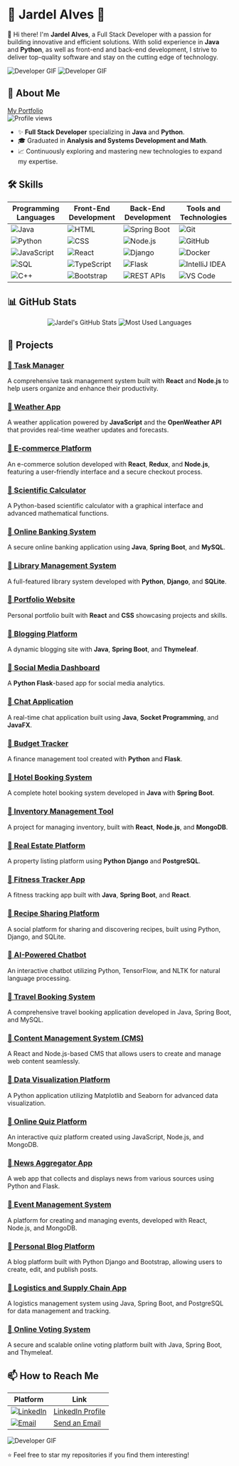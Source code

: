 # 🗽 Jardel Alves 🗽

👋 Hi there! I'm **Jardel Alves**, a Full Stack Developer with a passion for building innovative and efficient solutions. With solid experience in **Java** and **Python**, as well as front-end and back-end development, I strive to deliver top-quality software and stay on the cutting edge of technology.

![Developer GIF](https://i.giphy.com/media/v1.Y2lkPTc5MGI3NjExeDZzZWVtZnVpeG0zZmtremR1M29pbWQxY2pyZ2FvZjZzeTAydDJodiZlcD12MV9pbnRlcm5hbF9naWZfYnlfaWQmY3Q9Zw/hGjr3wcwjGG99V6vIY/giphy.gif) ![Developer GIF](https://i.giphy.com/media/v1.Y2lkPTc5MGI3NjExM3JrZzdmNHpoMTR2b2VrMHdoOGt5N3Y0OHZiOGhrbWl3eTVvOHQwbyZlcD12MV9pbnRlcm5hbF9naWZfYnlfaWQmY3Q9Zw/dBlZwFc1QjzXseX7aT/giphy.gif)


## 🚀 About Me
[My Portfolio](https://jardelva96.github.io/)  
![Profile views](https://komarev.com/ghpvc/?username=jardelva96&color=blue)

- ✨ **Full Stack Developer** specializing in **Java** and **Python**.
- 🎓 Graduated in **Analysis and Systems Development and Math**.
- 📈 Continuously exploring and mastering new technologies to expand my expertise.

## 🛠️ Skills

| Programming Languages | Front-End Development | Back-End Development | Tools and Technologies |
| --------------------- | --------------------- | -------------------- | ---------------------- |
| ![Java](https://img.shields.io/badge/Java-ED8B00?style=for-the-badge&logo=java&logoColor=white) | ![HTML](https://img.shields.io/badge/HTML5-E34F26?style=for-the-badge&logo=html5&logoColor=white) | ![Spring Boot](https://img.shields.io/badge/Spring_Boot-6DB33F?style=for-the-badge&logo=springboot&logoColor=white) | ![Git](https://img.shields.io/badge/Git-F05032?style=for-the-badge&logo=git&logoColor=white) |
| ![Python](https://img.shields.io/badge/Python-3776AB?style=for-the-badge&logo=python&logoColor=white) | ![CSS](https://img.shields.io/badge/CSS3-1572B6?style=for-the-badge&logo=css3&logoColor=white) | ![Node.js](https://img.shields.io/badge/Node.js-339933?style=for-the-badge&logo=nodedotjs&logoColor=white) | ![GitHub](https://img.shields.io/badge/GitHub-181717?style=for-the-badge&logo=github&logoColor=white) |
| ![JavaScript](https://img.shields.io/badge/JavaScript-F7DF1E?style=for-the-badge&logo=javascript&logoColor=black) | ![React](https://img.shields.io/badge/React-20232A?style=for-the-badge&logo=react&logoColor=61DAFB) | ![Django](https://img.shields.io/badge/Django-092E20?style=for-the-badge&logo=django&logoColor=white) | ![Docker](https://img.shields.io/badge/Docker-2496ED?style=for-the-badge&logo=docker&logoColor=white) |
| ![SQL](https://img.shields.io/badge/SQL-336791?style=for-the-badge&logo=postgresql&logoColor=white) | ![TypeScript](https://img.shields.io/badge/TypeScript-007ACC?style=for-the-badge&logo=typescript&logoColor=white) | ![Flask](https://img.shields.io/badge/Flask-000000?style=for-the-badge&logo=flask&logoColor=white) | ![IntelliJ IDEA](https://img.shields.io/badge/IntelliJ_IDEA-000000?style=for-the-badge&logo=intellij-idea&logoColor=white) |
| ![C++](https://img.shields.io/badge/C%2B%2B-00599C?style=for-the-badge&logo=c%2B%2B&logoColor=white) | ![Bootstrap](https://img.shields.io/badge/Bootstrap-563D7C?style=for-the-badge&logo=bootstrap&logoColor=white) | ![REST APIs](https://img.shields.io/badge/REST-25D366?style=for-the-badge&logo=rest&logoColor=white) | ![VS Code](https://img.shields.io/badge/VS_Code-007ACC?style=for-the-badge&logo=visual-studio-code&logoColor=white) |

## 📊 GitHub Stats

<div align="center">
  <img src="https://github-readme-stats.vercel.app/api?username=jardelva96&show_icons=true&theme=radical" alt="Jardel's GitHub Stats" />
  <img src="https://github-readme-stats.vercel.app/api/top-langs/?username=jardelva96&layout=compact&theme=radical" alt="Most Used Languages" />
</div>

## 🌱 Projects

### [🔹 Task Manager](https://github.com/jardelva96/task-manager)
A comprehensive task management system built with **React** and **Node.js** to help users organize and enhance their productivity.

### [🔹 Weather App](https://github.com/jardelva96/weather-app)
A weather application powered by **JavaScript** and the **OpenWeather API** that provides real-time weather updates and forecasts.

### [🔹 E-commerce Platform](https://github.com/jardelva96/e-commerce-website)
An e-commerce solution developed with **React**, **Redux**, and **Node.js**, featuring a user-friendly interface and a secure checkout process.

### [🔹 Scientific Calculator](https://github.com/jardelva96/scientific-calculator)
A Python-based scientific calculator with a graphical interface and advanced mathematical functions.

### [🔹 Online Banking System](https://github.com/jardelva96/online-banking-system)
A secure online banking application using **Java**, **Spring Boot**, and **MySQL**.

### [🔹 Library Management System](https://github.com/jardelva96/library-management-system)
A full-featured library system developed with **Python**, **Django**, and **SQLite**.

### [🔹 Portfolio Website](https://github.com/jardelva96/portfolio-website)
Personal portfolio built with **React** and **CSS** showcasing projects and skills.

### [🔹 Blogging Platform](https://github.com/jardelva96/blogging-platform)
A dynamic blogging site with **Java**, **Spring Boot**, and **Thymeleaf**.

### [🔹 Social Media Dashboard](https://github.com/jardelva96/social-media-dashboard)
A **Python Flask**-based app for social media analytics.

### [🔹 Chat Application](https://github.com/jardelva96/chat-application)
A real-time chat application built using **Java**, **Socket Programming**, and **JavaFX**.

### [🔹 Budget Tracker](https://github.com/jardelva96/budget-tracker)
A finance management tool created with **Python** and **Flask**.

### [🔹 Hotel Booking System](https://github.com/jardelva96/hotel-booking-system)
A complete hotel booking system developed in **Java** with **Spring Boot**.

### [🔹 Inventory Management Tool](https://github.com/jardelva96/inventory-management-tool)
A project for managing inventory, built with **React**, **Node.js**, and **MongoDB**.

### [🔹 Real Estate Platform](https://github.com/jardelva96/real-estate-platform)
A property listing platform using **Python Django** and **PostgreSQL**.

### [🔹 Fitness Tracker App](https://github.com/jardelva96/fitness-tracker)
A fitness tracking app built with **Java**, **Spring Boot**, and **React**.

### [🔹 Recipe Sharing Platform](https://github.com/jardelva96/fitness-tracker)
A social platform for sharing and discovering recipes, built using Python, Django, and SQLite.

### [🔹 AI-Powered Chatbot](https://github.com/jardelva96/fitness-tracker)
An interactive chatbot utilizing Python, TensorFlow, and NLTK for natural language processing.

### [🔹 Travel Booking System](https://github.com/jardelva96/fitness-tracker)
A comprehensive travel booking application developed in Java, Spring Boot, and MySQL.

### [🔹 Content Management System (CMS)](https://github.com/jardelva96/fitness-tracker)
A React and Node.js-based CMS that allows users to create and manage web content seamlessly.

### [🔹 Data Visualization Platform](https://github.com/jardelva96/fitness-tracker)
A Python application utilizing Matplotlib and Seaborn for advanced data visualization.

### [🔹 Online Quiz Platform](https://github.com/jardelva96/fitness-tracker)
An interactive quiz platform created using JavaScript, Node.js, and MongoDB.

### [🔹 News Aggregator App](https://github.com/jardelva96/fitness-tracker)
A web app that collects and displays news from various sources using Python and Flask.

### [🔹 Event Management System](https://github.com/jardelva96/fitness-tracker)
A platform for creating and managing events, developed with React, Node.js, and MongoDB.

### [🔹 Personal Blog Platform](https://github.com/jardelva96/fitness-tracker)
A blog platform built with Python Django and Bootstrap, allowing users to create, edit, and publish posts.

### [🔹 Logistics and Supply Chain App](https://github.com/jardelva96/fitness-tracker)
A logistics management system using Java, Spring Boot, and PostgreSQL for data management and tracking.

### [🔹 Online Voting System](https://github.com/jardelva96/fitness-tracker)
A secure and scalable online voting platform built with Java, Spring Boot, and Thymeleaf.

## 📫 How to Reach Me

| Platform | Link |
|----------|------|
| [![LinkedIn](https://img.shields.io/badge/LinkedIn-0077B5?style=for-the-badge&logo=linkedin&logoColor=white)](https://www.linkedin.com/in/jardel-alves96/) | [LinkedIn Profile](https://www.linkedin.com/in/jardel-alves96/) |
| [![Email](https://img.shields.io/badge/Email-D14836?style=for-the-badge&logo=gmail&logoColor=white)](mailto:jardel.va96@gmail.com) | [Send an Email](mailto:jardel.va96@gmail.com) |

![Developer GIF](https://i.giphy.com/media/v1.Y2lkPTc5MGI3NjExdXJhM3ZqeXQzeWFpaXRjZTV4bGV0d3hoYjBlc2p6bnJhZG9qOWd4bCZlcD12MV9pbnRlcm5hbF9naWZfYnlfaWQmY3Q9Zw/NLHq5dOtUtOUEjOr7W/giphy.gif)

⭐️ Feel free to star my repositories if you find them interesting!
